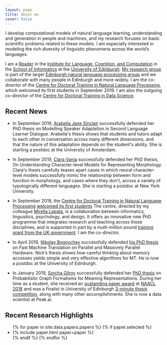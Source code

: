 ```yaml
---
layout: page
title: About me
cover: false
---
```


I develop computational models of natural language learning, 
understanding and generation in people and machines, and my research 
focuses on basic scientific problems related to these models. I am 
especially interested in modeling the rich diversity of linguistic
phenomena across the world’s languages. 

I am a [Reader](https://en.wikipedia.org/wiki/Reader_(academic_rank))
in the [Institute for Language, Cognition, and Computation](http://web.inf.ed.ac.uk/ilcc)
in the [School of Informatics](http://web.inf.ed.ac.uk/)
at the [University of Edinburgh](https://www.ed.ac.uk/). 
[My research group](collaborators) is part of the larger 
[Edinburgh natural language processing group](http://groups.inf.ed.ac.uk/edinburghnlp/)
and we collaborate with many people in Edinburgh and more widely. 
I am the co-director of the 
[Centre for Doctoral Training in Natural Language Processing](https://edinburghnlp.inf.ed.ac.uk/cdt/),
which welcomed its first students in September 2019.
I am also the outgoing co-director of the 
[Centre for Doctoral Training in Data Science](http://datascience.inf.ed.ac.uk/).


## Recent News
* In September 2019, [Arabella Jane Sinclair](http://homepages.inf.ed.ac.uk/s0934062/)
successfully defended her PhD thesis on Modelling Speaker Adaptation in Second 
Language Learner Dialogue. Arabella's thesis shows that students and tutors
adapt to each other in conversation across many different dimensions, and that
the nature of this adaptation depends on the student's ability. She is
starting a postdoc at the University of Amsterdam.

* In September 2019, [Clara Vania](https://claravania.github.io/) successfully
defended her PhD theisis, On Understanding Character-level Models for Representing Morphology.
Clara's thesis carefully teases apart cases in which neural character-level
models successfully mimic the relationship between form and function in morphology,
and cases where they don't, across a variety of typologically different languages.
She is starting a postdoc at New York University.

* In September 2019, the 
[Centre for Doctoral Training in Natural Language Processing](https://edinburghnlp.inf.ed.ac.uk/cdt/)
[welcomed its first students](https://twitter.com/EdinburghNLP/status/1173630819652579338)
The centre, directed by my colleague [Mirella Lapata](http://homepages.inf.ed.ac.uk/mlap/),
is a collaboration between informatics, linguistics, psychology, and design.
It offers an innovative new PhD programme that integrates research and 
teaching across these disciplines, and is supported in part by a 
multi-million pound [training grant from the UK government](https://www.ukri.org/research/themes-and-programmes/ukri-cdts-in-artificial-intelligence/). I am 
the co-director. 

 * In April 2019, [Nikolay Bogoychev](https://nbogoychev.com/) successfully
defended [his PhD thesis](https://www.era.lib.ed.ac.uk/handle/1842/35886) on Fast Machine Translation on Parallel and 
Massively Parallel Hardware. Nick’s thesis shows how careful thinking about 
memory accesses yields simple and very effective algorithms for MT. He is 
now a postdoc at the University of Edinburgh.

* In January 2019, [Sorcha Gilroy](http://homepages.inf.ed.ac.uk/s1459276/) 
successfully defended her [PhD thesis](https://www.era.lib.ed.ac.uk/handle/1842/35606) on Probabilistic Graph Formalisms for
Meaning Representations. During her time as a student, she 
received an [oustanding paper award](https://naacl2018.wordpress.com/2018/04/11/outstanding-papers/)
at [NAACL 2018](http://naacl2018.org/) and was a finalist in University of Edinburgh 
[3-minute thesis competition](https://www.ed.ac.uk/institute-academic-development/postgraduate/doctoral/3mt/3mt-final),
along with many other accomplishments. She is now a data scientist at Peak.ai.

## Recent Research Highlights

<ul>
{% for paper in site.data.papers.papers %}
  {% if paper.selected %}
  <li>
  {% include paper.html paper=paper %}
  </li>
  {% endif %}
{% endfor %}
</ul>


